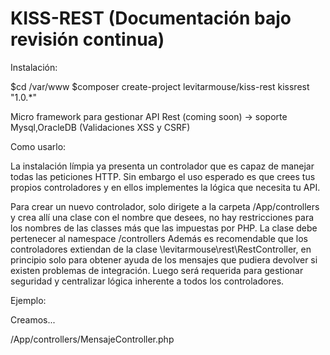 # KISS-REST (Documentación bajo revisión continua)

Instalación:

$cd /var/www
$composer create-project levitarmouse/kiss-rest kissrest "1.0.*"

Micro framework para gestionar API Rest (coming soon) -> soporte Mysql,OracleDB (Validaciones XSS y CSRF)

Como usarlo:

La instalación límpia ya presenta un controlador que es capaz de manejar todas las peticiones
HTTP. Sin embargo el uso esperado es que crees tus propios controladores y en ellos implementes
la lógica que necesita tu API.

Para crear un nuevo controlador, solo dirigete a la carpeta /App/controllers
y crea allí una clase con el nombre que desees, no hay restricciones para los 
nombres de las classes más que las impuestas por PHP.
La clase debe pertenecer al namespace /controllers
Además es recomendable que los controladores extiendan de la clase \levitarmouse\rest\RestController,
en principio solo para obtener ayuda de los mensajes que pudiera devolver si existen problemas
de integración. Luego será requerida para gestionar seguridad y centralizar lógica inherente a todos los
controladores.


Ejemplo:

Creamos... 

/App/controllers/MensajeController.php

<?php

namespace controllers;

class MensajeController {

    public function saludo() {
        return "Bienvenido a KISS-REST. Los saluda amablemente ".__METHOD__;
    }
}

Para poder acceder a dicho controlador, debes registrarlo. (1)

Para acceder a sus funciones, también debes configurar!
Debes asociarlas a los distintos métodos HTTP (2).
Ver: https://es.wikipedia.org/wiki/Hypertext_Transfer_Protocol
Estas dos cosas las haces en el archivo de configuración /config/rest.ini

(1)
En la sección [CONTROLLERS_ROUTING]
Asocias el nombre de la entidad requerida en la URL con el controlador que la atenderá

(2)
En la sección [METHODS_ROUTING]
Indicas la entidad asociandola al HTTP Method con un @.
El valor de cada registro es el nombre de la función que debe gestionar 
el método HTTP, en el Controller que se indicó en la sección [CONTROLLERS_ROUTING]


Por ejemplo, para el caso del Controller MensajeController ejemplificado más arriba podría ser:

[CONTROLLERS_ROUTING]
/mensaje = "MensajeController"

[METHODS_ROUTING]
/mensaje@GET = 'saludo'

Luego podrás ver el resultado accediendo a http://localhost/kissrest/mensaje

También es parte de la instalación un sencillo controlador que devuelve la fecha y hora de PHP.
Solo informativo, pero seguro evolucionará en un microservicio de calendario